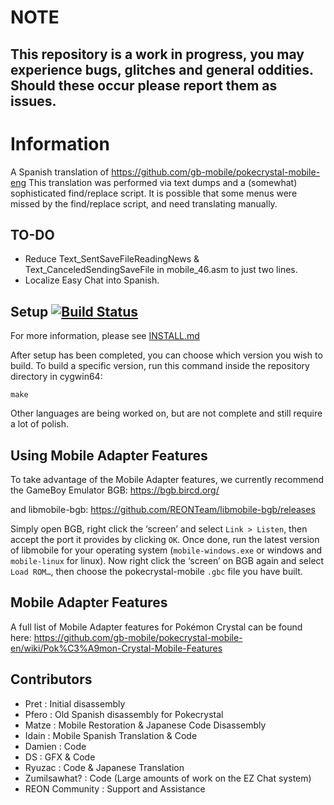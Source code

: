 # NOTE
## This repository is a work in progress, you may experience bugs, glitches and general oddities. Should these occur please report them as issues.

# Information
A Spanish translation of https://github.com/gb-mobile/pokecrystal-mobile-eng
This translation was performed via text dumps and a (somewhat) sophisticated find/replace script.
It is possible that some menus were missed by the find/replace script, and need translating manually.

## TO-DO

- Reduce Text_SentSaveFileReadingNews & Text_CanceledSendingSaveFile in mobile_46.asm to just two lines.
- Localize Easy Chat into Spanish.
  
## Setup [![Build Status][ci-badge]][ci]

For more information, please see [INSTALL.md](INSTALL.md)

After setup has been completed, you can choose which version you wish to build.
To build a specific version, run this command inside the repository directory in cygwin64:

`make`


Other languages are being worked on, but are not complete and still require a lot of polish.

## Using Mobile Adapter Features

To take advantage of the Mobile Adapter features, we currently recommend the GameBoy Emulator BGB:
https://bgb.bircd.org/

and libmobile-bgb:
https://github.com/REONTeam/libmobile-bgb/releases

Simply open BGB, right click the ‘screen’ and select `Link > Listen`, then accept the port it provides by clicking `OK`.
Once done, run the latest version of libmobile for your operating system (`mobile-windows.exe` or windows and `mobile-linux` for linux).
Now right click the ‘screen’ on BGB again and select `Load ROM…`, then choose the pokecrystal-mobile `.gbc` file you have built.

## Mobile Adapter Features

A full list of Mobile Adapter features for Pokémon Crystal can be found here:
https://github.com/gb-mobile/pokecrystal-mobile-en/wiki/Pok%C3%A9mon-Crystal-Mobile-Features

## Contributors

- Pret           : Initial disassembly
- Pfero          : Old Spanish disassembly for Pokecrystal
- Matze          : Mobile Restoration & Japanese Code Disassembly
- Idain          : Mobile Spanish Translation & Code
- Damien         : Code
- DS             : GFX & Code
- Ryuzac         : Code & Japanese Translation
- Zumilsawhat?   : Code (Large amounts of work on the EZ Chat system)
- REON Community : Support and Assistance

[ci]: https://github.com/pret/pokecrystal/actions
[ci-badge]: https://github.com/pret/pokecrystal/actions/workflows/main.yml/badge.svg
